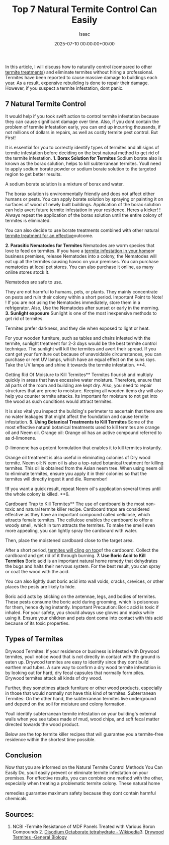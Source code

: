 ﻿---
title: Top 7 Natural Termite Control Can Easily
description: In this article, I will discuss how to naturally control compared to other termite treatments  and eliminate termites without hiring a professional. Termites...
slug: /top-7-natural-termite-control-can-easily/
date: 2025-07-10 00:00:00+00:00
lastmod: 2025-07-10 00:00:00+03:00
author: Isaac
categories:
- Guide
- Termites
tags:
- guide
- natural
- termite
layout: post
---

In this article, I will discuss how to naturally control (compared to other [termite treatments](https://pestpolicy.com/best-termite-killer/)) and eliminate termites without hiring a professional. Termites have been reported to cause massive damage to buildings each year. As a result, expensive rebuilding is done to repair their damage. However, if you suspect a termite infestation, dont panic.

##  7 Natural Termite Control

It would help if you took swift action to control termite infestation because they can cause significant damage over time. Also, if you dont contain the problem of termite infestation early, you can end up incurring thousands, if not millions of dollars in repairs, as well as costly termite pest control. But First!

It is essential for you to correctly identify types of termites and all signs of termite infestation before deciding on the best natural method to get rid of the termite infestation. **1. Borax Solution for Termites** Sodium borate also is known as the borax solution, helps to kill subterranean termites. Youll need to apply sodium borate powder or sodium borate solution to the targeted region to get better results.

A sodium borate solution is a mixture of borax and water.

The borax solution is environmentally friendly and does not affect either humans or pests. You can apply borate solution by spraying or painting it on surfaces of wood of newly built buildings. Application of the borax solution can help avert future termite infestation in your residence. Heres a kicker! ! Always repeat the application of the borax solution until the entire colony of termites is eliminated.

You can also decide to use borate treatments combined with other natural [termite treatment for an effective](https://pestpolicy.com/how-to-get-rid-of-termites/)outcome.

**2. Parasitic Nematodes for Termites** Nematodes are worm species that love to feed on termites. If you have a [termite infestation in your home](https://pestpolicy.com/home-remedy-for-termites/)or business premises, release Nematodes into a colony, the Nematodes will eat up all the termites causing havoc on your premises. You can purchase nematodes at local pet stores. You can also purchase it online, as many online stores stock it.

Nematodes are safe to use.

They are not harmful to humans, pets, or plants. They mainly concentrate on pests and ruin their colony within a short period. Important Point to Note! ! If you are not using the Nematodes immediately, store them in a refrigerator. Also, Use the Nematodes after sunset or early in the morning. **3. Sunlight exposure** Sunlight is one of the most inexpensive methods to get rid of termites.

Termites prefer darkness, and they die when exposed to light or heat.

For your wooden furniture, such as tables and chairs infested with the termite, sunlight treatment for 2-3 days would be the best termite control technique. The sunlight will kill the termites and avert their spread. If you cant get your furniture out because of unavoidable circumstances, you can purchase or rent UV lamps, which have an equal effect on the suns rays. Take the UV lamps and shine it towards the termite infestation. **4.

Getting Rid Of Moisture to Kill Termites** Termites flourish and multiply quickly in areas that have excessive water moisture. Therefore, ensure that all parts of the room and building are kept dry. Also, you need to repair structures that are prone to moisture. Keeping all wooden items dry will also help you counter termite attacks. Its important for moisture to not get into the wood as such conditions would attract termites.

It is also vital you inspect the building's perimeter to ascertain that there are no water leakages that might affect the foundation and cause termite infestation. **5. Using Botanical Treatments to Kill Termites** Some of the most effective natural botanical treatments used to kill termites are orange oil and Neem oil. Orange oil: Orange oil has an active compound referred to as d-limonene.

D-limonene has a potent formulation that enables it to kill termites instantly.

Orange oil treatment is also useful in eliminating colonies of Dry wood termite. Neem oil: N eem oil is also a top-rated botanical treatment for killing termites. This oil is obtained from the Asian neem tree. When using neem oil to eliminate termites, ensure you apply it in their colonies so that the termites will directly ingest it and die. Remember!

!If you want a quick result, repeat Neem oil's application several times until the whole colony is killed. **6.

Cardboard Trap to Kill Termites** The use of cardboard is the most non-toxic and natural termite killer recipe. Cardboard traps are considered effective as they have an important compound called cellulose, which attracts female termites. The cellulose enables the cardboard to offer a woody smell, which in turn attracts the termites. To make the smell even more appealing, you can lightly spray the cardboard with water.

Then, place the moistened cardboard close to the target area.

After a short period, [termites will cling on top](https://pestpolicy.com/termite-prevention/)of the cardboard. Collect the cardboard and get rid of it through burning. **7. Use Boric Acid to Kill Termites** Boric acid is an important natural home remedy that dehydrates the bugs and halts their nervous system. For the best result, you can spray or coat the wood with the acid.

You can also lightly dust boric acid into wall voids, cracks, crevices, or other places the pests are likely to hide.

Boric acid acts by sticking on the antennae, legs, and bodies of termites. These pests consume the boric acid during grooming, which is poisonous for them, hence dying instantly. Important Precaution: Boric acid is toxic if inhaled. For your safety, you should always use gloves and masks while using it. Ensure your children and pets dont come into contact with this acid because of its toxic properties.

##  Types of Termites

Drywood Termites: If your residence or business is infested with Drywood termites, youll notice wood that is not directly in contact with the ground is eaten up. Drywood termites are easy to identify since they dont build earthen mud tubes. A sure way to confirm a dry wood termite infestation is by looking out for hard, dry fecal capsules that normally form piles. Drywood termites attack all kinds of dry wood.

Further, they sometimes attack furniture or other wood products, especially in those that would normally not have this kind of termites. Subterranean Termites: On the other hand, the subterranean termites live underground and depend on the soil for moisture and colony formation.

Youll identify subterranean termite infestation on your building's external walls when you see tubes made of mud, wood chips, and soft fecal matter directed towards the wood product.

Below are the top termite killer recipes that will guarantee you a termite-free residence within the shortest time possible.

##  Conclusion

Now that you are informed on the Natural Termite Control Methods You Can Easily Do, youll easily prevent or eliminate termite infestation on your premises. For effective results, you can combine one method with the other, especially when treating a problematic termite colony. These natural home

remedies guarantee maximum safety because they dont contain harmful chemicals.

##  Sources:

1. NCBI -Termite Resistance of MDF Panels Treated with Various Boron Compounds 2. [Disodium Octaborate tetrahydrate - Wikipedia](https://en.wikipedia.org/wiki/Disodium_octaborate_tetrahydrate)3. [Drywood Termites -General Biology](https://extension.arizona.edu/sites/extension.arizona.edu/files/pubs/az1232.pdf)

